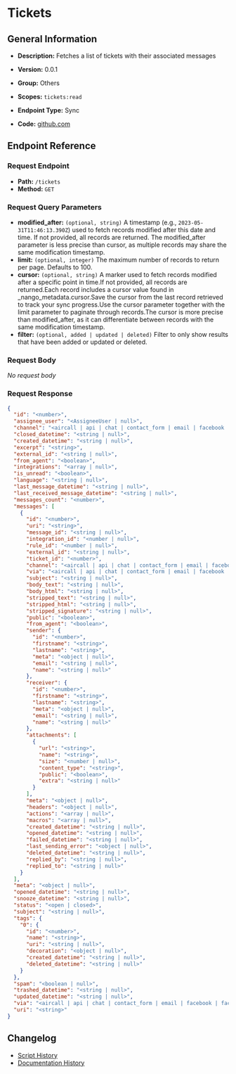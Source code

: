 # Tickets

## General Information

- **Description:** Fetches a list of tickets with their associated messages

- **Version:** 0.0.1
- **Group:** Others
- **Scopes:** `tickets:read`
- **Endpoint Type:** Sync
- **Code:** [github.com](https://github.com/NangoHQ/integration-templates/tree/main/integrations/gorgias/syncs/tickets.ts)


## Endpoint Reference

### Request Endpoint

- **Path:** `/tickets`
- **Method:** `GET`

### Request Query Parameters

- **modified_after:** `(optional, string)` A timestamp (e.g., `2023-05-31T11:46:13.390Z`) used to fetch records modified after this date and time. If not provided, all records are returned. The modified_after parameter is less precise than cursor, as multiple records may share the same modification timestamp.
- **limit:** `(optional, integer)` The maximum number of records to return per page. Defaults to 100.
- **cursor:** `(optional, string)` A marker used to fetch records modified after a specific point in time.If not provided, all records are returned.Each record includes a cursor value found in _nango_metadata.cursor.Save the cursor from the last record retrieved to track your sync progress.Use the cursor parameter together with the limit parameter to paginate through records.The cursor is more precise than modified_after, as it can differentiate between records with the same modification timestamp.
- **filter:** `(optional, added | updated | deleted)` Filter to only show results that have been added or updated or deleted.

### Request Body

_No request body_

### Request Response

```json
{
  "id": "<number>",
  "assignee_user": "<AssigneeUser | null>",
  "channel": "<aircall | api | chat | contact_form | email | facebook | facebook-mention | facebook-messenger | facebook-recommendations | help-center | instagram-ad-comment | instagram-comment | instagram-direct-message | instagram-mention | internal-note | phone | sms | twitter | twitter-direct-message | whatsapp | yotpo-review>",
  "closed_datetime": "<string | null>",
  "created_datetime": "<string | null>",
  "excerpt": "<string>",
  "external_id": "<string | null>",
  "from_agent": "<boolean>",
  "integrations": "<array | null>",
  "is_unread": "<boolean>",
  "language": "<string | null>",
  "last_message_datetime": "<string | null>",
  "last_received_message_datetime": "<string | null>",
  "messages_count": "<number>",
  "messages": [
    {
      "id": "<number>",
      "uri": "<string>",
      "message_id": "<string | null>",
      "integration_id": "<number | null>",
      "rule_id": "<number | null>",
      "external_id": "<string | null>",
      "ticket_id": "<number>",
      "channel": "<aircall | api | chat | contact_form | email | facebook | facebook-mention | facebook-messenger | facebook-recommendations | help-center | instagram-ad-comment | instagram-comment | instagram-direct-message | instagram-mention | internal-note | phone | sms | twitter | twitter-direct-message | whatsapp | yotpo-review>",
      "via": "<aircall | api | chat | contact_form | email | facebook | facebook-mention | facebook-messenger | facebook-recommendations | form | gorgias_chat | help-center | helpdesk | instagram | instagram-ad-comment | instagram-comment | instagram-direct-message | instagram-mention | internal-note | offline_capture | phone | rule | self_service | shopify | sms | twilio | twitter | twitter-direct-message | whatsapp | yotpo | yotpo-review | zendesk>",
      "subject": "<string | null>",
      "body_text": "<string | null>",
      "body_html": "<string | null>",
      "stripped_text": "<string | null>",
      "stripped_html": "<string | null>",
      "stripped_signature": "<string | null>",
      "public": "<boolean>",
      "from_agent": "<boolean>",
      "sender": {
        "id": "<number>",
        "firstname": "<string>",
        "lastname": "<string>",
        "meta": "<object | null>",
        "email": "<string | null>",
        "name": "<string | null>"
      },
      "receiver": {
        "id": "<number>",
        "firstname": "<string>",
        "lastname": "<string>",
        "meta": "<object | null>",
        "email": "<string | null>",
        "name": "<string | null>"
      },
      "attachments": [
        {
          "url": "<string>",
          "name": "<string>",
          "size": "<number | null>",
          "content_type": "<string>",
          "public": "<boolean>",
          "extra": "<string | null>"
        }
      ],
      "meta": "<object | null>",
      "headers": "<object | null>",
      "actions": "<array | null>",
      "macros": "<array | null>",
      "created_datetime": "<string | null>",
      "opened_datetime": "<string | null>",
      "failed_datetime": "<string | null>",
      "last_sending_error": "<object | null>",
      "deleted_datetime": "<string | null>",
      "replied_by": "<string | null>",
      "replied_to": "<string | null>"
    }
  ],
  "meta": "<object | null>",
  "opened_datetime": "<string | null>",
  "snooze_datetime": "<string | null>",
  "status": "<open | closed>",
  "subject": "<string | null>",
  "tags": {
    "0": {
      "id": "<number>",
      "name": "<string>",
      "uri": "<string | null>",
      "decoration": "<object | null>",
      "created_datetime": "<string | null>",
      "deleted_datetime": "<string | null>"
    }
  },
  "spam": "<boolean | null>",
  "trashed_datetime": "<string | null>",
  "updated_datetime": "<string | null>",
  "via": "<aircall | api | chat | contact_form | email | facebook | facebook-mention | facebook-messenger | facebook-recommendations | form | gorgias_chat | help-center | helpdesk | instagram | instagram-ad-comment | instagram-comment | instagram-direct-message | instagram-mention | internal-note | offline_capture | phone | rule | self_service | shopify | sms | twilio | twitter | twitter-direct-message | whatsapp | yotpo | yotpo-review | zendesk>",
  "uri": "<string>"
}
```

## Changelog

- [Script History](https://github.com/NangoHQ/integration-templates/commits/main/integrations/gorgias/syncs/tickets.ts)
- [Documentation History](https://github.com/NangoHQ/integration-templates/commits/main/integrations/gorgias/syncs/tickets.md)

<!-- END  GENERATED CONTENT -->

